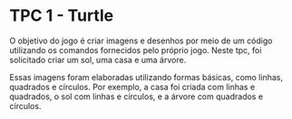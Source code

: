 # TPC 1 - Turtle 

O objetivo do jogo é criar imagens e desenhos por meio de um código utilizando os comandos fornecidos pelo próprio jogo. Neste tpc, foi solicitado criar um sol, uma casa e uma árvore.

Essas imagens foram elaboradas utilizando formas básicas, como linhas, quadrados e círculos. Por exemplo, a casa foi criada com linhas e quadrados, o sol com linhas e círculos, e a árvore com quadrados e círculos.